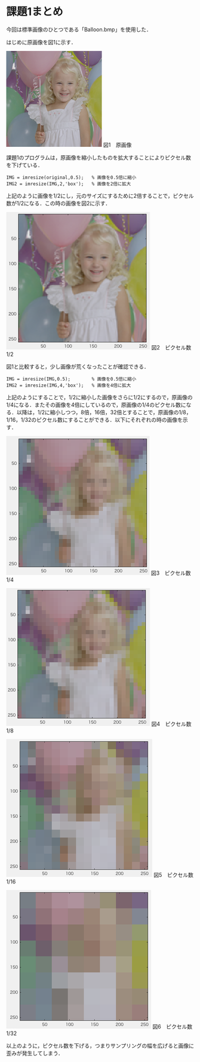 # 課題1まとめ

今回は標準画像のひとつである「Balloon.bmp」を使用した．

はじめに原画像を図1に示す．

![image1](https://raw.githubusercontent.com/Oic5han/Image_Processing_Technology/master/images/Balloon.bmp)
図1　原画像

課題1のプログラムは，原画像を縮小したものを拡大することによりピクセル数を下げている．

```
IMG = imresize(original,0.5);   % 画像を0.5倍に縮小
IMG2 = imresize(IMG,2,'box');   % 画像を2倍に拡大
```

上記のように画像を1/2にし，元のサイズにするために2倍することで，ピクセル数が1/2になる．この時の画像を図2に示す．

![image2](https://github.com/Oic5han/Image_Processing_Technology/blob/master/kadai1/images/balloon_1_2.png?raw=true)
図2　ピクセル数1/2

図1と比較すると，少し画像が荒くなったことが確認できる．

```
IMG = imresize(IMG,0.5);        % 画像を0.5倍に縮小
IMG2 = imresize(IMG,4,'box');   % 画像を4倍に拡大
```

上記のようにすることで，1/2に縮小した画像をさらに1/2にするので，原画像の1/4になる．またその画像を4倍にしているので，原画像の1/4のピクセル数になる．以降は，1/2に縮小しつつ，8倍，16倍，32倍とすることで，原画像の1/8，1/16，1/32のピクセル数にすることができる．以下にそれぞれの時の画像を示す．

![image3](https://github.com/Oic5han/Image_Processing_Technology/blob/master/kadai1/images/balloon_1_4.png?raw=true)
図3　ピクセル数1/4

![image4](https://github.com/Oic5han/Image_Processing_Technology/blob/master/kadai1/images/balloon_1_8.png?raw=true)
図4　ピクセル数1/8

![image5](https://github.com/Oic5han/Image_Processing_Technology/blob/master/kadai1/images/balloon_1_16.png?raw=true)
図5　ピクセル数1/16

![image6](https://github.com/Oic5han/Image_Processing_Technology/blob/master/kadai1/images/balloon_1_32.png?raw=true)
図6　ピクセル数1/32

以上のように，ピクセル数を下げる，つまりサンプリングの幅を広げると画像に歪みが発生してしまう．
